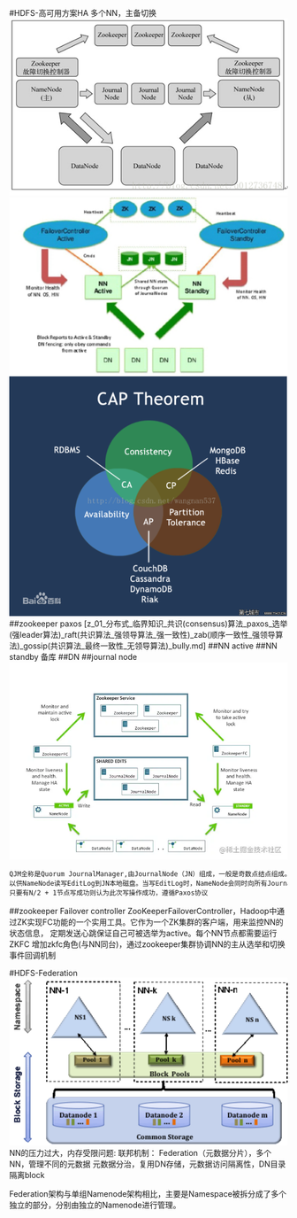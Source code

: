 #HDFS-高可用方案HA
多个NN，主备切换
![](.z_01_hadoop_01_hdfs_高可用_images/d8368179.png)
![](.z_01_hadoop_01_hdfs_高可用_images/985eed63.png)
![](.z_01_hadoop_01_hdfs_高可用_images/184fe49e.png)
##zookeeper
paxos
[z_01_分布式_临界知识_共识(consensus)算法_paxos_选举(强leader算法)_raft(共识算法_强领导算法_强一致性)_zab(顺序一致性_强领导算法)_gossip(共识算法_最终一致性_无领导算法)_bully.md]
##NN active
##NN standby
备库
##DN
##journal node
![](.z_01_hadoop_01_hdfs_高可用_images/f31e813f.png)
```asp
QJM全称是Quorum JournalManager,由JournalNode（JN）组成，一般是奇数点结点组成。每个JournalNode对外有一个简易的RPC接口，
以供NameNode读写EditLog到JN本地磁盘。当写EditLog时，NameNode会同时向所有JournalNode并行写文件，
只要有N/2 + 1节点写成功则认为此次写操作成功，遵循Paxos协议

```
##zookeeper Failover controller
ZooKeeperFailoverController，Hadoop中通过ZK实现FC功能的一个实用工具。它作为一个ZK集群的客户端，用来监控NN的状态信息，
定期发送心跳保证自己可被选举为active。每个NN节点都需要运行ZKFC
增加zkfc角色(与NN同台)，通过zookeeper集群协调NN的主从选举和切换事件回调机制

#HDFS-Federation
[](https://cloud.tencent.com/developer/article/1349468)
[](https://tech.meituan.com/2017/04/14/hdfs-federation.html)
![](.z_01_hadoop_01_hdfs_高可用_images/1031f20d.png)
NN的压力过大，内存受限问题:
联邦机制： Federation（元数据分片），多个NN，管理不同的元数据
元数据分治，复用DN存储，元数据访问隔离性，DN目录隔离block

Federation架构与单组Namenode架构相比，主要是Namespace被拆分成了多个独立的部分，分别由独立的Namenode进行管理。

